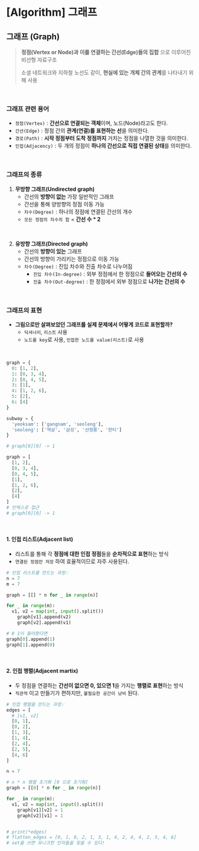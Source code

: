 # [Algorithm] 그래프

## **그래프 (Graph)**

> **정점(Vertex or Node)과 이를 연결하는 간선(Edge)들의 집합** 으로 이루어진 비선형 자료구조
>
> 소셜 네트워크와 지하철 노선도 같이, **현실에 있는 개체 간의 관계**를 나타내기 위해 사용

<br />

### **그래프 관련 용어**

- `정점(Vertex)` : **간선으로 연결되는 객체**이며, 노드(Node)라고도 한다.
- `간선(Edge)` : 정점 간의 **관계(연결)를 표현하는 선**을 의미한다.
- `경로(Path)` : **시작 정점부터 도착 정점까지** 거치는 정점을 나열한 것을 의미한다.
- `인접(Adjacency)` : 두 개의 정점이 **하나의 간선으로 직접 연결된 상태**를 의미한다.

<br />

### **그래프의 종류**

1. **무방향 그래프(Undirected graph)**
   - 간선의 **방향이 없는** 가장 일반적인 그래프
   - 간선을 통해 양방향의 정점 이동 가능
   - `차수(Degree)` : 하나의 정점에 연결된 간선의 개수
   - `모든 정점의 차수의 합` = **간선 수 \* 2**

<br />

2. **유방향 그래프(Directed graph)**
   - 간선의 **방향이 있는** 그래프
   - 간선의 방향이 가리키는 정점으로 이동 가능
   - `차수(Degree)` : 진입 차수와 진출 차수로 나누어짐
     - `진입 차수(In-degree)` : 외부 정점에서 한 정점으로 **들어오는 간선의 수**
     - `진출 차수(Out-degree)` : 한 정점에서 외부 정점으로 **나가는 간선의 수**

<br />

### **그래프의 표현**

- **그림으로만 살펴보았던 그래프를 실제 문제에서 어떻게 코드로 표현할까?**
  - `딕셔너리`, `리스트` 사용
  - `노드를 key`로 사용, `인접한 노드를 value(리스트)`로 사용

<br />

```python
graph = {
  0: [1, 2],
  1: [0, 3, 4],
  2: [0, 4, 5],
  3: [1],
  4: [1, 2, 6],
  5: [2],
  6: [4]
}

subway = {
  'yeoksam': ['gangnam', 'seoleng'],
  'seoleng': ['역삼', '삼성', '선정릉', '한티']
}

# graph[0][0] -> 1

graph = [
  [1, 2],
  [0, 3, 4],
  [0, 4, 5],
  [1],
  [1, 2, 6],
  [2],
  [4]
]
# 인덱스로 접근
# graph[0][0] -> 1
```

<br />

#### **1. 인접 리스트(Adjacent list)**

- 리스트를 통해 각 **정점에 대한 인접 정점**들을 **순차적으로 표현**하는 방식
- `연결된 정점만 저장` 하여 효율적이므로 자주 사용된다.

```python
# 인접 리스트를 만드는 과정💡
n = 7
m = 7

graph = [[] * n for _ in range(n)]

for _ in range(m):
  v1, v2 = map(int, input().split())
  	graph[v1].append(v2)
    graph[v2].append(v1)

# 0 1이 들어왔다면
graph[0].append(1)
graph[1].append(0)
```

<br />

#### **2. 인접 행렬(Adjacent martix)**

- 두 정점을 연결하는 **간선이 없으면 0, 있으면 1**을 가지는 **행렬로 표현**하는 방식
- `직관적` 이고 만들기가 편하지만, `불필요한 공간이 낭비` 된다.

```python
# 인접 행렬을 만드는 과정💡
edges = [
  # [v1, v2]
  [0, 1],
  [0, 2],
  [1, 3],
  [1, 4],
  [2, 4],
  [2, 5],
  [4, 6]
]

n = 7

# n * n 행렬 초기화 [0 으로 초기화]
graph = [[0] * n for _ in range(n)]

for _ in range(m):
  v1, v2 = map(int, input().split())
  	graph[v1][v2] = 1
    graph[v2][v1] = 1


# print(*edges)
# flatten_edges = [0, 1, 0, 2, 1, 3, 1, 4, 2, 4, 4, 2, 5, 4, 6]
# set을 쓰면 유니크한 인자들을 찾을 수 있다!
```
